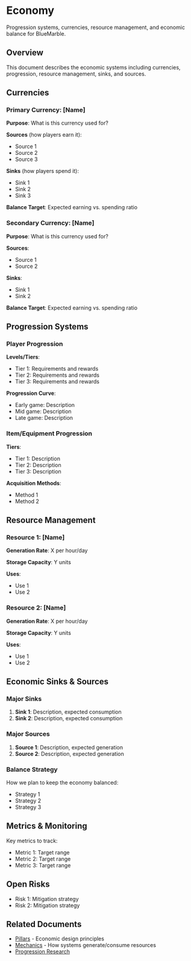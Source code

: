 # Economy

Progression systems, currencies, resource management, and economic balance for BlueMarble.

<!--
Front matter example:
---
title: Economy
date: 2025-09-30
owner: @Nomoos
status: draft
tags: [economy, progression, balance]
---
-->

## Overview

This document describes the economic systems including currencies, progression, resource management, sinks, and sources.

## Currencies

### Primary Currency: [Name]

**Purpose**: What is this currency used for?

**Sources** (how players earn it):

- Source 1
- Source 2
- Source 3

**Sinks** (how players spend it):

- Sink 1
- Sink 2
- Sink 3

**Balance Target**: Expected earning vs. spending ratio

### Secondary Currency: [Name]

**Purpose**: What is this currency used for?

**Sources**:

- Source 1
- Source 2

**Sinks**:

- Sink 1
- Sink 2

**Balance Target**: Expected earning vs. spending ratio

## Progression Systems

### Player Progression

**Levels/Tiers**:

- Tier 1: Requirements and rewards
- Tier 2: Requirements and rewards
- Tier 3: Requirements and rewards

**Progression Curve**:

- Early game: Description
- Mid game: Description
- Late game: Description

### Item/Equipment Progression

**Tiers**:

- Tier 1: Description
- Tier 2: Description
- Tier 3: Description

**Acquisition Methods**:

- Method 1
- Method 2

## Resource Management

### Resource 1: [Name]

**Generation Rate**: X per hour/day

**Storage Capacity**: Y units

**Uses**:

- Use 1
- Use 2

### Resource 2: [Name]

**Generation Rate**: X per hour/day

**Storage Capacity**: Y units

**Uses**:

- Use 1
- Use 2

## Economic Sinks & Sources

### Major Sinks

1. **Sink 1**: Description, expected consumption
2. **Sink 2**: Description, expected consumption

### Major Sources

1. **Source 1**: Description, expected generation
2. **Source 2**: Description, expected generation

### Balance Strategy

How we plan to keep the economy balanced:

- Strategy 1
- Strategy 2
- Strategy 3

## Metrics & Monitoring

Key metrics to track:

- Metric 1: Target range
- Metric 2: Target range
- Metric 3: Target range

## Open Risks

- Risk 1: Mitigation strategy
- Risk 2: Mitigation strategy

## Related Documents

- [Pillars](pillars.md) - Economic design principles
- [Mechanics](mechanics.md) - How systems generate/consume resources
- [Progression Research](../research/game-design/player-freedom-analysis.md)
